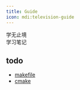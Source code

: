 ```yaml
---
title: Guide
icon: mdi:television-guide
---
```


学无止境  
学习笔记






## todo

- [makefile]
- [cmake]

[makefile]: https://makefiletutorial.com
[cmake]: https://cmake.org/cmake/help/latest/guide/tutorial/index.html
